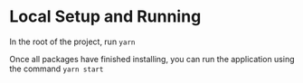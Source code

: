 # Local Setup and Running

In the root of the project, run `yarn`

Once all packages have finished installing, you can run the application using the command `yarn start`
